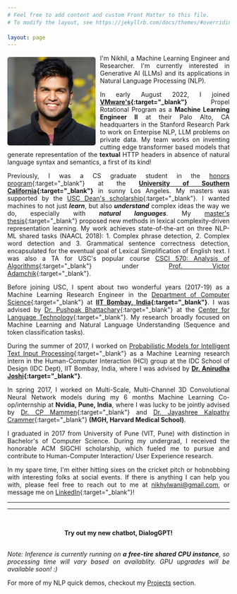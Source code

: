 ```yaml
---
# Feel free to add content and custom Front Matter to this file.
# To modify the layout, see https://jekyllrb.com/docs/themes/#overriding-theme-defaults

layout: page
---
```



<style>

.container {
  position: relative;
  display: inline-block;
  float: left;

  margin-right: 10px;
  margin-bottom: -10px;
/*  margin-left: 13px;*/
/*  margin-top: 1px;*/
}

.image {
  height: auto;
  margin-top: 6px; 
/*  margin-right: 7px; */
  margin-bottom: 7px;  
  height: 200px; 
/*  border: 5px; */
  border-radius: 5px;
}

.overlay {
  position: absolute;
  top: 0;
  bottom: 0;
  left: 0;
  right: 0;
  height: 100%;
  opacity: 0;
  transition: .5s ease;
}

.container:hover .overlay {
  opacity: 1;
}

body
{
  text-align: justify;
}

</style>


<div class="container">

  <img src="image3_1.jpeg" alt="Nikhil Wani" class="image">

<!--   <div class="overlay">

    <img src="image4.jpg" alt="Asli Nikhil Wani" class="image">

  </div>  -->

</div>

<!---
Update: I'm on the job market! I'm happy to explore areas other than my expertise :) Please feel free to reach me at nwani@usc.edu!
I'll be starting as a Member of Technical Staff III (Machine Learning Engineer)
-->

I'm Nikhil, a Machine Learning Engineer and Researcher. I'm currently interested in Generative AI (LLMs) and its applications in Natural Language Processing (NLP).

In early August 2022, I joined **[VMware's](https://www.vmware.com/){:target="_blank"}** Propel Rotational Program as a **Machine Learning Engineer II** at their Palo Alto, CA headquarters in the Stanford Research Park to work on Enterpise NLP, LLM problems on private data. My team works on inventing cutting edge transformer based models that generate representation of the **textual** HTTP headers in absence of natural language syntax and semantics, a first of its kind!

Previously, I was a CS graduate student in the [honors program](https://www.cs.usc.edu/academic-programs/masters/cs_ms_honors/){:target="_blank"} at the **[University of Southern California](https://www.usc.edu/){:target="_blank"}** in sunny Los Angeles. My masters was supported by the [USC Dean's scholarship](https://viterbigradadmission.usc.edu/programs/masters/tuition-funding/gradscholarships/){:target="_blank"}. I wanted machines to not just ***learn***, but also ***understand*** complex ideas the way we do, especially with ***natural languages***. My [master's thesis](https://digitallibrary.usc.edu/Share/0exj4km4sfa4w4irr28102v4d27u51e4){:target="_blank"} proposed new methods in lexical complexity-driven representation learning. My work achieves state-of-the-art on three NLP-ML shared tasks (NAACL 2018): 1. Complex phrase detection, 2. Complex word detection and 3. Grammatical sentence correctness detection, encapsulated for the eventual goal of Lexical Simplification of English text. I was also a TA for USC's popular course [CSCI 570: Analysis of Algorithms](https://viterbi-web.usc.edu/~adamchik/570/syllabus.pdf){:target="_blank"} under [Prof. Victor Adamchik](https://viterbi-web.usc.edu/~adamchik/){:target="_blank"}. 
 

Before joining USC, I spent about two wonderful years (2017-19) as a Machine Learning Research Engineer in the [Department of Computer Science](https://www.cse.iitb.ac.in/){:target="_blank"} at **[IIT Bombay, India](https://www.iitb.ac.in/){:target="_blank"}**. I was advised by [Dr. Pushpak Bhattachary](https://www.cse.iitb.ac.in/~pb/){:target="_blank"} at the [Center for Language Technology](http://www.cfilt.iitb.ac.in/){:target="_blank"}. My research broadly focused on Machine Learning and Natural Language Understanding (Sequence and token classification tasks). 

During the summer of 2017, I worked on [Probabilistic Models for Intelligent Text Input Processing](https://www.interact2017.org/downloads/INTERACT_2017_Adjunct_v4_final_24jan.pdf#page=55){:target="_blank"} as a Machine Learning research intern in the Human-Computer Interaction (HCI) group at the IDC School of Design (IDC Dept), IIT Bombay, India, where I was advised by **[Dr. Anirudha Joshi](http://www.idc.iitb.ac.in/~anirudha/){:target="_blank"}**.

In spring 2017, I worked on Multi-Scale, Multi-Channel 3D Convolutional Neural Network models during my 6 months Machine Learning Co-op/internship at **Nvidia, Pune, India**, where I was lucky to be jointly advised by [Dr. CP Mammen](https://in.linkedin.com/in/cp-mammen-7690735){:target="_blank"} and [Dr. Jayashree Kalpathy Crammer](https://connects.catalyst.harvard.edu/Profiles/display/Person/102986){:target="_blank"} **(MGH, Harvard Medical School)**.


I graduated in 2017 from University of Pune (VIT, Pune) with distinction in Bachelor's of Computer Science. During my undergrad, I received the honorable ACM SIGCHI scholarship, which fueled me to pursue and contribute to Human-Computer Interaction/ User Experience research. 

<!-- Before that, I earned an associates's degree in Computer Engineering with distinction from University of Mumbai (PCP, Pune) in 2014. -->


In my spare time, I'm either hitting sixes on the cricket pitch or hobnobbing with interesting folks at social events. <!--I'm always looking for new, interesting people to interact with.--> If there is anything I can help you with, please feel free to reach out to me at [nikhylwani@gmail.com](mailto:nikhylwani@gmail.com), or message me on [LinkedIn](https://www.linkedin.com/in/nikhilwani){:target="_blank"}! 

<!--- <small><em>*This page may or may not have been produced by a generative AI! :)</em></small> -->

---
---
&nbsp;
<center id="dialoggpt"> <b> Try out my new chatbot, DialogGPT! </b> </center>  
&nbsp;

*Note: Inference is currently running on **a free-tire shared CPU instance**, so processing time will vary based on availablity. GPU upgrades will be available soon! :)*

<script
  type="module"
  src="https://gradio.s3-us-west-2.amazonaws.com/3.44.3/gradio.js"
></script>

<gradio-app src="https://nikhilwani-dialog-gpt.hf.space"></gradio-app>


For more of my NLP quick demos, checkout my [Projects](/projects/) section. 




